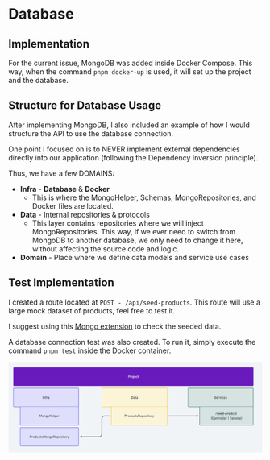 # Database

## Implementation

For the current issue, MongoDB was added inside Docker Compose. This way, when the command ```pnpm docker-up``` is used, it will set up the project and the database.

## Structure for Database Usage

After implementing MongoDB, I also included an example of how I would structure the API to use the database connection.

One point I focused on is to NEVER implement external dependencies directly into our application (following the Dependency Inversion principle).

Thus, we have a few DOMAINS:

- **Infra** - **Database** & **Docker** 
  - This is where the MongoHelper, Schemas, MongoRepositories, and Docker files are located.
- **Data** - Internal repositories & protocols 
  - This layer contains repositories where we will inject MongoRepositories. This way, if we ever need to switch from MongoDB to another database, we only need to change it here, without affecting the source code and logic.
- **Domain** - Place where we define data models and service use cases

## Test Implementation

I created a route located at ```POST - /api/seed-products```. This route will use a large mock dataset of products, feel free to test it.

I suggest using this [Mongo extension](https://marketplace.visualstudio.com/items?itemName=mongodb.mongodb-vscode) to check the seeded data.

A database connection test was also created. To run it, simply execute the command ```pnpm test``` inside the Docker container.


![alt text](../../images/database-structure.png)